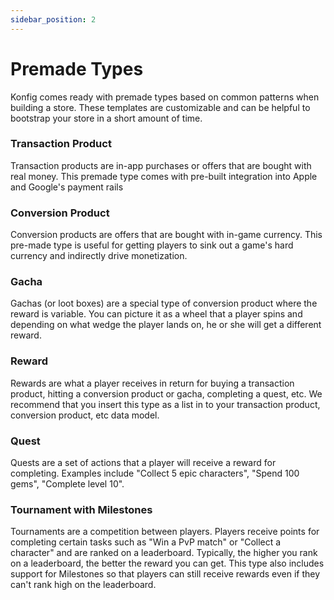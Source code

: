 ```yaml
---
sidebar_position: 2
---
```


# Premade Types

Konfig comes ready with premade types based on common patterns when building a
store. These templates are customizable and can be helpful to bootstrap your store in a short amount
of time.

### Transaction Product

Transaction products are in-app purchases or offers that are bought with real money. This premade type comes with pre-built integration into Apple and Google's payment rails

### Conversion Product

Conversion products are offers that are bought with in-game currency. This pre-made type is useful for getting players to sink out a game's hard currency and indirectly drive monetization. 

### Gacha

Gachas (or loot boxes) are a special type of conversion product where the reward is variable. You can picture it as a wheel that a player spins and depending on what wedge the player lands on, he or she will get a different reward.

### Reward

Rewards are what a player receives in return for buying a transaction product, hitting a conversion product or gacha, completing a quest, etc. We recommend that you insert this type as a list in to your transaction product, conversion product, etc data model.

### Quest

Quests are a set of actions that a player will receive a reward for completing. Examples include "Collect 5 epic characters", "Spend 100 gems", "Complete level 10".

### Tournament with Milestones

Tournaments are a competition between players. Players receive points for completing certain tasks such as "Win a PvP match" or "Collect a character" and are ranked on a leaderboard. Typically, the higher you rank on a leaderboard, the better the reward you can get. This type also includes support for Milestones so that players can still receive rewards even if they can't rank high on the leaderboard.
